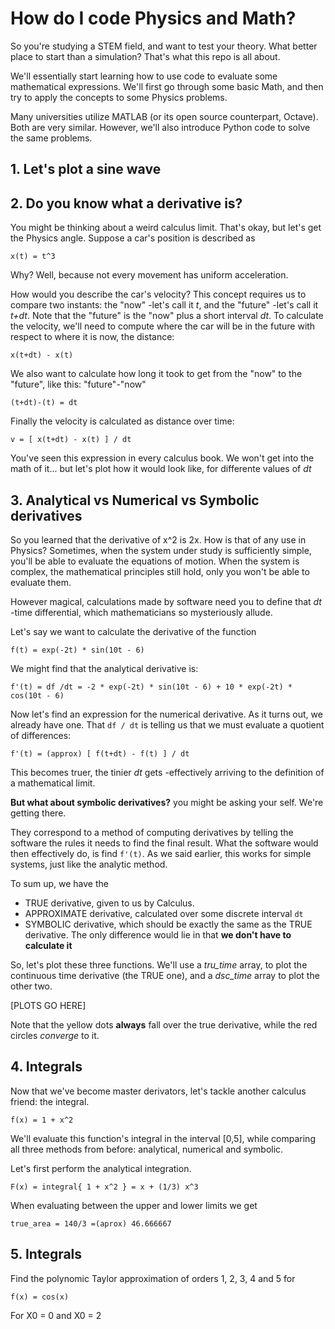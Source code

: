 # How do I code Physics and Math?

So you're studying a STEM field, and want to test your theory. What better place to start than a simulation?
That's what this repo is all about.

We'll essentially start learning how to use code to evaluate some mathematical expressions. We'll first go through some basic Math, and then try to apply the concepts to some Physics problems.

Many universities utilize MATLAB (or its open source counterpart, Octave). Both are very similar. However, we'll also introduce Python code to solve the same problems.


## 1. Let's plot a sine wave


## 2. Do you know what a derivative is?
You might be thinking about a weird calculus limit. That's okay, but let's get the Physics angle. Suppose a car's position is described as
```
x(t) = t^3
```
Why? Well, because not every movement has uniform acceleration.

How would you describe the car's velocity? This concept requires us to compare two instants: the "now" -let's call it *t*, and the "future" -let's call it *t+dt*. Note that the "future" is the "now" plus a short interval *dt*. To calculate the velocity, we'll need to compute where the car will be in the future with respect to where it is now, the distance:
```
x(t+dt) - x(t)
```
We also want to calculate how long it took to get from the "now" to the "future", like this: "future"-"now"
```
(t+dt)-(t) = dt
```

Finally the velocity is calculated as distance over time:
```
v = [ x(t+dt) - x(t) ] / dt
```

You've seen this expression in every calculus book. We won't get into the math of it... but let's plot how it would look like, for differente values of *dt*



## 3. Analytical vs Numerical vs Symbolic derivatives
So you learned that the derivative of x^2 is 2x. How is that of any use in Physics? Sometimes, when the system under study is sufficiently simple, you'll be able to evaluate the equations of motion. When the system is complex, the mathematical principles still hold, only you won't be able to evaluate them.

However magical, calculations made by software need you to define that *dt* -time differential, which mathematicians so mysteriously allude.

Let's say we want to calculate the derivative of the function
```
f(t) = exp(-2t) * sin(10t - 6)
```

We might find that the analytical derivative is:
```
f'(t) = df /dt = -2 * exp(-2t) * sin(10t - 6) + 10 * exp(-2t) * cos(10t - 6)
```

Now let's find an expression for the numerical derivative. As it turns out, we already have one. That `df / dt` is telling us that we must evaluate a quotient of differences:
```
f'(t) = (approx) [ f(t+dt) - f(t) ] / dt
```

This becomes truer, the tinier *dt* gets -effectively arriving to the definition of a mathematical limit.

**But what about symbolic derivatives?** you might be asking your self. We're getting there.

They correspond to a method of computing derivatives by telling the software the rules it needs to find the final result. What the software would then effectively do, is find `f'(t)`. As we said earlier, this works for simple systems, just like the analytic method.

To sum up, we have the
* TRUE derivative, given to us by Calculus.
* APPROXIMATE derivative, calculated over some discrete interval `dt`
* SYMBOLIC derivative, which should be exactly the same as the TRUE derivative. The only difference would lie in that **we don't have to calculate it**

So, let's plot these three functions. We'll use a *tru_time* array, to plot the continuous time derivative (the TRUE one), and a *dsc_time* array to plot the other two.

[PLOTS GO HERE]

Note that the yellow dots **always** fall over the true derivative, while the red circles *converge* to it.


## 4. Integrals
Now that we've become master derivators, let's tackle another calculus friend: the integral.
```
f(x) = 1 + x^2
```
We'll evaluate this function's integral in the interval [0,5], while comparing all three methods from before: analytical, numerical and symbolic.

Let's first perform the analytical integration.
```
F(x) = integral{ 1 + x^2 } = x + (1/3) x^3
```
When evaluating between the upper and lower limits we get
```
true_area = 140/3 =(aprox) 46.666667
```

## 5. Integrals
Find the polynomic Taylor approximation of orders 1, 2, 3, 4 and 5 for
```
f(x) = cos(x)
```
For X0 = 0 and X0 = 2